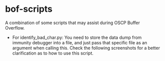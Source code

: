 # bof-scripts
A combination of some scripts that may assist during OSCP Buffer Overflow.


- For identify_bad_char.py:
You need to store the data dump from immunity debugger into a file, and just pass that specific file as an argument when calling this. Check the following screenshots for a better clarification as to how to use this script.
